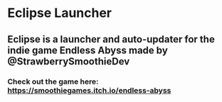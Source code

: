 # Eclipse Launcher
## Eclipse is a launcher and auto-updater for the indie game Endless Abyss made by @StrawberrySmoothieDev
### Check out the game here: https://smoothiegames.itch.io/endless-abyss
